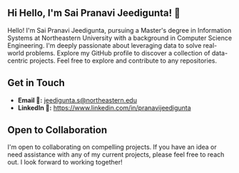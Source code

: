 ## Hi  Hello, I'm Sai Pranavi Jeedigunta! 👋

Hello! I'm Sai Pranavi Jeedigunta, pursuing a Master's degree in Information Systems at Northeastern University with a background in Computer Science Engineering. I'm deeply passionate about leveraging data to solve real-world problems. Explore my GitHub profile to discover a collection of data-centric projects. Feel free to explore and contribute to any repositories.


## Get in Touch

- **Email 📧:** jeedigunta.s@northeastern.edu
- **LinkedIn 💬:** https://www.linkedin.com/in/pranavijeedigunta


## Open to Collaboration
I'm open to collaborating on compelling projects. If you have an idea or need assistance with any of my current projects, please feel free to reach out. I look forward to working together!


